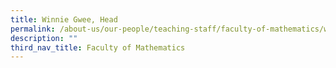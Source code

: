 ```yaml
---
title: Winnie Gwee, Head
permalink: /about-us/our-people/teaching-staff/faculty-of-mathematics/winnie-gwee-head/
description: ""
third_nav_title: Faculty of Mathematics
---
```


